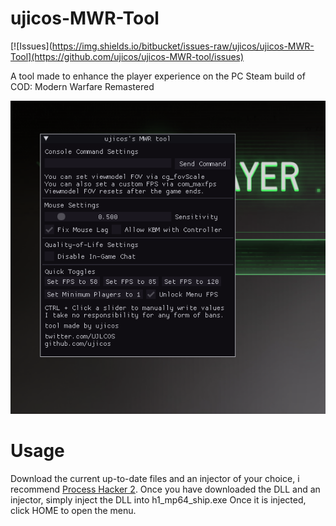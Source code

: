 # ujicos-MWR-Tool

[![Issues](https://img.shields.io/bitbucket/issues-raw/ujicos/ujicos-MWR-Tool](https://github.com/ujicos/ujicos-MWR-tool/issues)

A tool made to enhance the player experience on the PC Steam build of COD: Modern Warfare Remastered

![alt text](https://github.com/ujicos/ujicos-MWR-Tool/blob/main/preview.png?raw=true)


# Usage
Download the current up-to-date files and an injector of your choice, i recommend [Process Hacker 2](https://github.com/processhacker/processhacker/releases/download/v2.39/processhacker-2.39-setup.exe).
Once you have downloaded the DLL and an injector, simply inject the DLL into h1_mp64_ship.exe
Once it is injected, click HOME to open the menu.
